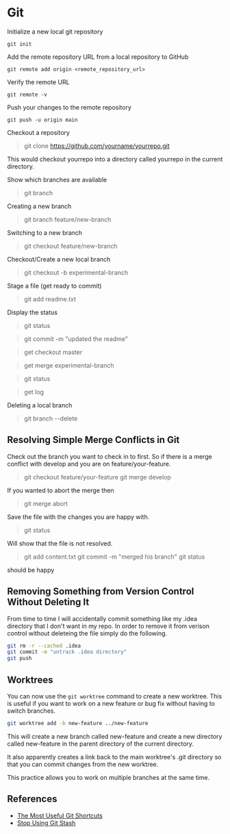 # Git

Initialize a new local git repository

```shell
git init
```


Add the remote repository URL from a local repository to GitHub

```shell
git remote add origin <remote_repository_url>
```

Verify the remote URL

```shell
git remote -v
```

Push your changes to the remote repository

```
git push -u origin main
```


Checkout a repository

> git clone https://github.com/yourname/yourrepo.git

This would checkout yourrepo into a directory called yourrepo in the current directory.

Show which branches are available

> git branch

Creating a new branch
> git branch feature/new-branch

Switching to a new branch
> git checkout feature/new-branch

Checkout/Create a new local branch
> git checkout -b experimental-branch


Stage a file (get ready to commit)
> git add readme.txt


Display the status
> git status


> git commit -m "updated the readme"



> get checkout master


> get merge experimental-branch

> git status

> get log


Deleting a local branch
> git branch --delete <branchname>


## Resolving Simple Merge Conflicts in Git

Check out the branch you want to check in to first.  So if there is a merge conflict with develop and you are on feature/your-feature.

> git checkout feature/your-feature
> git merge develop


If you wanted to abort the merge then

> git merge abort

Save the file with the changes you are happy with.

> git status

Will show that the file is not resolved.

> git add content.txt
> git commit -m "merged his branch"
> git status

should be happy

## Removing Something from Version Control Without Deleting It

From time to time I will accidentally commit something like my .idea directory that I don't want in my repo.  In order to remove it from verison control without deleteing the file simply do the following.

```bash
git rm -r --cached .idea
git commit -m "untrack .idea directory"
git push
```

## Worktrees

You can now use the `git worktree` command to create a new worktree.  This is useful if you want to work on a new feature or bug fix without having to switch branches.

```bash
git worktree add -b new-feature ../new-feature
```

This will create a new branch called new-feature and create a new directory called new-feature in the parent directory of the current directory.

It also apparently creates a link back to the main worktree's .git directory so that you can commit changes from the new worktree.

This practice allows you to work on multiple branches at the same time.

## References

- [The Most Useful Git Shortcuts](https://www.youtube.com/watch?v=CAnQ4b0uais)
- [Stop Using Git Stash](https://www.youtube.com/watch?v=ntM7utSjeVU&t=154s)